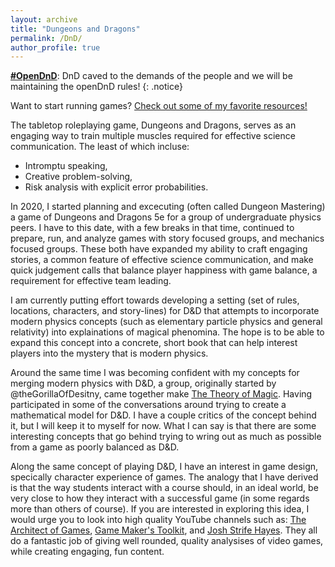 ```yaml
---
layout: archive
title: "Dungeons and Dragons"
permalink: /DnD/
author_profile: true
---
```


**[#OpenDnD](https://www.opendnd.games/)**: DnD caved to the demands of the people and we will be maintaining the openDnD rules!
{: .notice}

Want to start running games? [Check out some of my favorite resources!](./resources)

The tabletop roleplaying game, Dungeons and Dragons, serves as an engaging way to train multiple muscles required for effective science communication. The least of which incluse:

* Intromptu speaking,
* Creative problem-solving,
* Risk analysis with explicit error probabilities.
    
In 2020, I started planning and excecuting (often called Dungeon Mastering) a game of Dungeons and Dragons 5e for a group of undergraduate physics peers. I have to this date, with a few breaks in that time, continued to prepare, run, and analyze games with story focused groups, and mechanics focused groups. These both have expanded my ability to craft engaging stories, a common feature of effective science communication, and make quick judgement calls that balance player happiness with game balance, a requirement for effective team leading.

I am currently putting effort towards developing a setting (set of rules, locations, characters, and story-lines) for D&D that attempts to incorporate modern physics concepts (such as elementary particle physics and general relativity) into explainations of magical phenomina. The hope is to be able to expand this concept into a concrete, short book that can help interest players into the mystery that is modern physics. 

Around the same time I was becoming confident with my concepts for merging modern physics with D&D, a group, originally started by @theGorillaOfDesitny, came together make [The Theory of Magic](https://www.drivethrurpg.com/product/409456/The-Theory-of-Magic). Having participated in some of the conversations around trying to create a mathematical model for D&D. I have a couple critics of the concept behind it, but I will keep it to myself for now. What I can say is that there are some interesting concepts that go behind trying to wring out as much as possible from a game as poorly balanced as D&D. 

Along the same concept of playing D&D, I have an interest in game design, specically character experience of games. The analogy that I have derived is that the way students interact with a course should, in an ideal world, be very close to how they interact with a successful game (in some regards more than others of course). If you are interested in exploring this idea, I would urge you to look into high quality YouTube channels such as: [The Architect of Games](https://www.youtube.com/@ArchitectofGames), [Game Maker's Toolkit](https://www.youtube.com/@GMTK), and [Josh Strife Hayes](https://www.youtube.com/@JoshStrifeHayes). They all do a fantastic job of giving well rounded, quality analysises of video games, while creating engaging, fun content.
